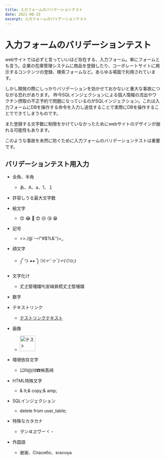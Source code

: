 ```yaml
---
title: 入力フォームのバリデーションテスト
date: 2021-06-15
excerpt: 入力フォームのバリデーションテスト
---
```


# 入力フォームのバリデーションテスト

webサイトでは必ずと言っていいほど存在する、入力フォーム。単にフォームとも言う。企業の在庫管理システムに商品を登録したり、コーポレートサイトに掲示するコンテンツの登録、検索フォームなど。あらゆる場面で利用されています。

しかし開発の際にしっかりバリデーションを効かせておかないと重大な事故につながる恐れがあります。
昨今SQLインジェクションによる個人情報の流出やワクチン摂取の不正予約で問題になっているのがSQLインジェクション。これは入力フォームにDBを操作する命令を入力し送信することで実際にDBを操作することでできてしまうものです。

また登録する文字数に制限をかけていなかったためにwebサイトのデザインが崩れる可能性もあります。

このような事故を未然に防ぐために入力フォームのバリデーションテストは重要です。

## バリデーションテスト用入力

* 全角、半角
  * あ、A、a、1、１

* 許容しうる最大文字数

* 絵文字
  * 😊 😂 🤣 😍 😒 😘 😁

* 記号
  * <>./@`-~!"#$%&'')=_

* 顔文字
  * ༼ つ ◕_◕ ༽つ(☞ﾟヮﾟ)☞(⊙_⊙;)

* 文字化け
  * 𠀋𡈽𡌛𡑮𡢽𠮟𡚴𡸴𣇄𣗄𠀋𡈽𡌛𡑮𡢽

* 数字

* テキストリンク
  * <a href="https://google.co.jp">テストリンクテキスト</a>

* 画像
  * <img src="https://placehold.jp/50x50.png" witdh="50" height="50" alt="テスト">

* 環境依存文字
  * ㌶Ⅲ⑳㏾☎㈱髙﨑

* HTML特殊文字
  * & lt;& copy;& amp;

* SQLインジェクション
  * delete from user_table;

* 特殊なカタカナ
  * ヲンヰヱヴーヾ・

* 外国語
  * 谢谢、Спасибо、ขอขอบคุณ
